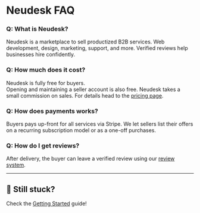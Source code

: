 # Neudesk FAQ

### Q: What is Neudesk?
Neudesk is a marketplace to sell productized B2B services. Web development, design, marketing, support, and more. Verified reviews help businesses hire confidently.

### Q: How much does it cost?
Neudesk is fully free for buyers.  
Opening and maintaining a seller account is also free. Neudesk takes a small commission on sales. For details head to the [pricing page](https://neudesk.com/pricing).  

### Q: How does payments works?
Buyers pays up-front for all services via Stripe. We let sellers list their offers on a recurring subscription model or as a one-off purchases.

### Q: How do I get reviews?
After delivery, the buyer can leave a verified review using our [review system](https://neudesk.com/review-system).

---

## 📘 Still stuck?

Check the [Getting Started](getting-started.md) guide!
  